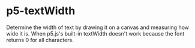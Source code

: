 # p5-textWidth
Determine the width of text by drawing it on a canvas and measuring how wide it is. When p5.js's built-in textWidth doesn't work because the font returns 0 for all characters.

